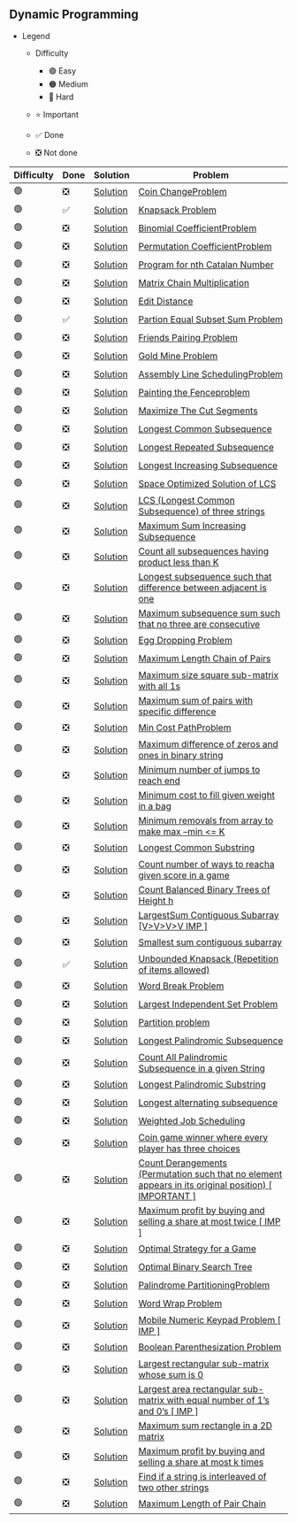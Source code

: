 ## Dynamic Programming

- Legend
    - Difficulty
        - :green_circle: Easy
        - :orange_circle: Medium
        - :red_circle: Hard

    - :star: Important
    - :white_check_mark: Done
    - :negative_squared_cross_mark: Not done


| Difficulty       | Done                          | Solution  | Problem                                                                                                                                                                                                                                                                                                            |
| -------------    | ------------------------------ | -------- | ------------------------------------------------------------------------------------------------------------------------------------------------------------------------------------------------------------------------------------------------------------------------------------------------------------------ |
| :green_circle:     | :negative_squared_cross_mark:  | [Solution](ReverseAnArray.java) |[Coin ChangeProblem](https://practice.geeksforgeeks.org/problems/coin-change2448/1)
| :green_circle:     | :white_check_mark:  | [Solution](KnapSack.java) |[Knapsack Problem](https://practice.geeksforgeeks.org/problems/0-1-knapsack-problem/0)
| :green_circle:     | :negative_squared_cross_mark:  | [Solution](ReverseAnArray.java) |[Binomial CoefficientProblem](https://practice.geeksforgeeks.org/problems/ncr1019/1)
| :green_circle:     | :negative_squared_cross_mark:  | [Solution](ReverseAnArray.java) |[Permutation CoefficientProblem](https://www.geeksforgeeks.org/permutation-coefficient/)
| :green_circle:     | :negative_squared_cross_mark:  | [Solution](ReverseAnArray.java) |[Program for nth Catalan Number](https://www.geeksforgeeks.org/program-nth-catalan-number/)
| :green_circle:     | :negative_squared_cross_mark:  | [Solution](ReverseAnArray.java) |[Matrix Chain Multiplication ](https://www.geeksforgeeks.org/matrix-chain-multiplication-dp-8/)
| :green_circle:     | :negative_squared_cross_mark:  | [Solution](ReverseAnArray.java) |[Edit Distance](https://practice.geeksforgeeks.org/problems/edit-distance3702/1)
| :green_circle:     | :white_check_mark:  | [Solution](EqualSumPartition.java) |[Partion Equal Subset Sum Problem](https://practice.geeksforgeeks.org/problems/subset-sum-problem2014/1)
| :green_circle:     | :negative_squared_cross_mark:  | [Solution](ReverseAnArray.java) |[Friends Pairing Problem](https://practice.geeksforgeeks.org/problems/friends-pairing-problem5425/1)
| :green_circle:     | :negative_squared_cross_mark:  | [Solution](ReverseAnArray.java) |[Gold Mine Problem](https://www.geeksforgeeks.org/gold-mine-problem/)
| :green_circle:     | :negative_squared_cross_mark:  | [Solution](ReverseAnArray.java) |[Assembly Line SchedulingProblem](https://www.geeksforgeeks.org/assembly-line-scheduling-dp-34/)
| :green_circle:     | :negative_squared_cross_mark:  | [Solution](ReverseAnArray.java) |[Painting the Fenceproblem](https://practice.geeksforgeeks.org/problems/painting-the-fence3727/1)
| :green_circle:     | :negative_squared_cross_mark:  | [Solution](ReverseAnArray.java) |[Maximize The Cut Segments](https://practice.geeksforgeeks.org/problems/cutted-segments/0)
| :green_circle:     | :negative_squared_cross_mark:  | [Solution](ReverseAnArray.java) |[Longest Common Subsequence](https://practice.geeksforgeeks.org/problems/longest-common-subsequence/0)
| :green_circle:     | :negative_squared_cross_mark:  | [Solution](ReverseAnArray.java) |[Longest Repeated Subsequence](https://practice.geeksforgeeks.org/problems/longest-repeating-subsequence/0)
| :green_circle:     | :negative_squared_cross_mark:  | [Solution](ReverseAnArray.java) |[Longest Increasing Subsequence](https://practice.geeksforgeeks.org/problems/longest-increasing-subsequence/0)
| :green_circle:     | :negative_squared_cross_mark:  | [Solution](ReverseAnArray.java) |[Space Optimized Solution of LCS](https://www.geeksforgeeks.org/space-optimized-solution-lcs/)
| :green_circle:     | :negative_squared_cross_mark:  | [Solution](ReverseAnArray.java) |[LCS (Longest Common Subsequence) of three strings](https://practice.geeksforgeeks.org/problems/lcs-of-three-strings/0)
| :green_circle:     | :negative_squared_cross_mark:  | [Solution](ReverseAnArray.java) |[Maximum Sum Increasing Subsequence](https://practice.geeksforgeeks.org/problems/maximum-sum-increasing-subsequence4749/1)
| :green_circle:     | :negative_squared_cross_mark:  | [Solution](ReverseAnArray.java) |[Count all subsequences having product less than K](https://www.geeksforgeeks.org/count-subsequences-product-less-k/)
| :green_circle:     | :negative_squared_cross_mark:  | [Solution](ReverseAnArray.java) |[Longest subsequence such that difference between adjacent is one](https://practice.geeksforgeeks.org/problems/longest-subsequence-such-that-difference-between-adjacents-is-one4724/1)
| :green_circle:     | :negative_squared_cross_mark:  | [Solution](ReverseAnArray.java) |[Maximum subsequence sum such that no three are consecutive](https://www.geeksforgeeks.org/maximum-subsequence-sum-such-that-no-three-are-consecutive/)
| :green_circle:     | :negative_squared_cross_mark:  | [Solution](ReverseAnArray.java) |[Egg Dropping Problem](https://practice.geeksforgeeks.org/problems/egg-dropping-puzzle/0)
| :green_circle:     | :negative_squared_cross_mark:  | [Solution](ReverseAnArray.java) |[Maximum Length Chain of Pairs](https://practice.geeksforgeeks.org/problems/max-length-chain/1)
| :green_circle:     | :negative_squared_cross_mark:  | [Solution](ReverseAnArray.java) |[Maximum size square sub-matrix with all 1s](https://practice.geeksforgeeks.org/problems/largest-square-formed-in-a-matrix/0)
| :green_circle:     | :negative_squared_cross_mark:  | [Solution](ReverseAnArray.java) |[Maximum sum of pairs with specific difference](https://practice.geeksforgeeks.org/problems/pairs-with-specific-difference/0)
| :green_circle:     | :negative_squared_cross_mark:  | [Solution](ReverseAnArray.java) |[Min Cost PathProblem](https://practice.geeksforgeeks.org/problems/path-in-matrix3805/1)
| :green_circle:     | :negative_squared_cross_mark:  | [Solution](ReverseAnArray.java) |[Maximum difference of zeros and ones in binary string](https://practice.geeksforgeeks.org/problems/maximum-difference-of-zeros-and-ones-in-binary-string4111/1)
| :green_circle:     | :negative_squared_cross_mark:  | [Solution](ReverseAnArray.java) |[Minimum number of jumps to reach end](https://practice.geeksforgeeks.org/problems/minimum-number-of-jumps/0)
| :green_circle:     | :negative_squared_cross_mark:  | [Solution](ReverseAnArray.java) |[Minimum cost to fill given weight in a bag](https://practice.geeksforgeeks.org/problems/minimum-cost-to-fill-given-weight-in-a-bag1956/1)
| :green_circle:     | :negative_squared_cross_mark:  | [Solution](ReverseAnArray.java) |[Minimum removals from array to make max –min <= K](https://www.geeksforgeeks.org/minimum-removals-array-make-max-min-k/)
| :green_circle:     | :negative_squared_cross_mark:  | [Solution](ReverseAnArray.java) |[Longest Common Substring](https://practice.geeksforgeeks.org/problems/longest-common-substring/0)
| :green_circle:     | :negative_squared_cross_mark:  | [Solution](ReverseAnArray.java) |[Count number of ways to reacha given score in a game](https://practice.geeksforgeeks.org/problems/reach-a-given-score/0)
| :green_circle:     | :negative_squared_cross_mark:  | [Solution](ReverseAnArray.java) |[Count Balanced Binary Trees of Height h](https://practice.geeksforgeeks.org/problems/bbt-counter/0)
| :green_circle:     | :negative_squared_cross_mark:  | [Solution](ReverseAnArray.java) |[LargestSum Contiguous Subarray \[V>V>V>V IMP \]](https://practice.geeksforgeeks.org/problems/kadanes-algorithm/0)
| :green_circle:     | :negative_squared_cross_mark:  | [Solution](ReverseAnArray.java) |[Smallest sum contiguous subarray](https://www.geeksforgeeks.org/smallest-sum-contiguous-subarray/)
| :green_circle:     |:white_check_mark:   | [Solution](UnboundedKnapsack.java) |[Unbounded Knapsack (Repetition of items allowed)](https://practice.geeksforgeeks.org/problems/knapsack-with-duplicate-items4201/1)
| :green_circle:     | :negative_squared_cross_mark:  | [Solution](ReverseAnArray.java) |[Word Break Problem](https://practice.geeksforgeeks.org/problems/word-break/0)
| :green_circle:     | :negative_squared_cross_mark:  | [Solution](ReverseAnArray.java) |[Largest Independent Set Problem](https://www.geeksforgeeks.org/largest-independent-set-problem-dp-26/)
| :green_circle:     | :negative_squared_cross_mark:  | [Solution](ReverseAnArray.java) |[Partition problem](https://practice.geeksforgeeks.org/problems/subset-sum-problem2014/1)
| :green_circle:     | :negative_squared_cross_mark:  | [Solution](ReverseAnArray.java) |[Longest Palindromic Subsequence](https://www.geeksforgeeks.org/longest-palindromic-subsequence-dp-12/)
| :green_circle:     | :negative_squared_cross_mark:  | [Solution](ReverseAnArray.java) |[Count All Palindromic Subsequence in a given String](https://practice.geeksforgeeks.org/problems/count-palindromic-subsequences/1)
| :green_circle:     | :negative_squared_cross_mark:  | [Solution](ReverseAnArray.java) |[Longest Palindromic Substring](https://leetcode.com/problems/longest-palindromic-substring/)
| :green_circle:     | :negative_squared_cross_mark:  | [Solution](ReverseAnArray.java) |[Longest alternating subsequence](https://practice.geeksforgeeks.org/problems/longest-alternating-subsequence/0)
| :green_circle:     | :negative_squared_cross_mark:  | [Solution](ReverseAnArray.java) |[Weighted Job Scheduling](https://www.geeksforgeeks.org/weighted-job-scheduling/)
| :green_circle:     | :negative_squared_cross_mark:  | [Solution](ReverseAnArray.java) |[Coin game winner where every player has three choices](https://www.geeksforgeeks.org/coin-game-winner-every-player-three-choices/)
| :green_circle:     | :negative_squared_cross_mark:  | [Solution](ReverseAnArray.java) |[Count Derangements (Permutation such that no element appears in its original position) \[ IMPORTANT \]](https://www.geeksforgeeks.org/count-derangements-permutation-such-that-no-element-appears-in-its-original-position/)
| :green_circle:     | :negative_squared_cross_mark:  | [Solution](RevUnberseAnArray.java) |[Maximum profit by buying and selling a share at most twice \[ IMP \]](https://www.geeksforgeeks.org/maximum-profit-by-buying-and-selling-a-share-at-most-twice/)
| :green_circle:     | :negative_squared_cross_mark:  | [Solution](ReverseAnArray.java) |[Optimal Strategy for a Game](https://practice.geeksforgeeks.org/problems/optimal-strategy-for-a-game/0)
| :green_circle:     | :negative_squared_cross_mark:  | [Solution](ReverseAnArray.java) |[Optimal Binary Search Tree](https://www.geeksforgeeks.org/optimal-binary-search-tree-dp-24/)
| :green_circle:     | :negative_squared_cross_mark:  | [Solution](ReverseAnArray.java) |[Palindrome PartitioningProblem](https://practice.geeksforgeeks.org/problems/palindromic-patitioning4845/1)
| :green_circle:     | :negative_squared_cross_mark:  | [Solution](ReverseAnArray.java) |[Word Wrap Problem](https://practice.geeksforgeeks.org/problems/word-wrap/0)
| :green_circle:     | :negative_squared_cross_mark:  | [Solution](ReverseAnArray.java) |[Mobile Numeric Keypad Problem \[ IMP \]](https://practice.geeksforgeeks.org/problems/mobile-numeric-keypad5456/1)
| :green_circle:     | :negative_squared_cross_mark:  | [Solution](ReverseAnArray.java) |[Boolean Parenthesization Problem](https://practice.geeksforgeeks.org/problems/boolean-parenthesization/0)
| :green_circle:     | :negative_squared_cross_mark:  | [Solution](ReverseAnArray.java) |[Largest rectangular sub-matrix whose sum is 0](https://www.geeksforgeeks.org/largest-rectangular-sub-matrix-whose-sum-0/)
| :green_circle:     | :negative_squared_cross_mark:  | [Solution](ReverseAnArray.java) |[Largest area rectangular sub-matrix with equal number of 1’s and 0’s \[ IMP \]](https://www.geeksforgeeks.org/largest-area-rectangular-sub-matrix-equal-number-1s-0s/)
| :green_circle:     | :negative_squared_cross_mark:  | [Solution](ReverseAnArray.java) |[Maximum sum rectangle in a 2D matrix](https://practice.geeksforgeeks.org/problems/maximum-sum-rectangle/0)
| :green_circle:     | :negative_squared_cross_mark:  | [Solution](ReverseAnArray.java) |[Maximum profit by buying and selling a share at most k times](https://practice.geeksforgeeks.org/problems/maximum-profit4657/1)
| :green_circle:     | :negative_squared_cross_mark:  | [Solution](ReverseAnArray.java) |[Find if a string is interleaved of two other strings](https://practice.geeksforgeeks.org/problems/interleaved-strings/1)
| :green_circle:     | :negative_squared_cross_mark:  | [Solution](ReverseAnArray.java) |[Maximum Length of Pair Chain](https://leetcode.com/problems/maximum-length-of-pair-chain/)                                                                                                                                                                                                                        
                                                                                                                                                                                                                                                                                                                  
             
